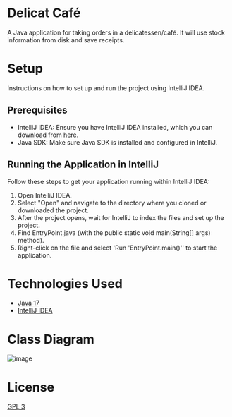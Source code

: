 # Delicat Café

A Java application for taking orders in a delicatessen/café.
It will use stock information from disk and save receipts.

# Setup

Instructions on how to set up and run the project using IntelliJ IDEA.

## Prerequisites

- IntelliJ IDEA: Ensure you have IntelliJ IDEA installed, which you can download from [here](https://www.jetbrains.com/idea/download/).
- Java SDK: Make sure Java SDK is installed and configured in IntelliJ.

## Running the Application in IntelliJ

Follow these steps to get your application running within IntelliJ IDEA:

1. Open IntelliJ IDEA.
2. Select "Open" and navigate to the directory where you cloned or downloaded the project.
3. After the project opens, wait for IntelliJ to index the files and set up the project.
4. Find EntryPoint.java (with the public static void main(String[] args) method).
5. Right-click on the file and select 'Run 'EntryPoint.main()'' to start the application.

# Technologies Used

- [Java 17](https://www.oracle.com/java/technologies/javase/jdk17-archive-downloads.html)
- [IntelliJ IDEA](https://www.jetbrains.com/idea/download/)

# Class Diagram

![image](https://github.com/Benjamin-Bergman/DelicatCafe/assets/166551442/35ed9a47-632f-4324-bf9c-1bd2f3836f6a)

# License

[GPL 3](https://choosealicense.com/licenses/gpl-3.0/)
